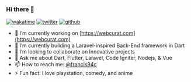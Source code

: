 ### Hi there 👋

[![wakatime](https://wakatime.com/badge/user/19eaeba3-9325-4851-935b-8271f4c8a8af.svg)](https://wakatime.com/@19eaeba3-9325-4851-935b-8271f4c8a8af)
[![twitter](https://img.shields.io/twitter/follow/francis94c?label=followers&logo=twitter&color=%23007ec6&style=plastic)](https://twitter.com/adewalecharles)
[![github](https://img.shields.io/github/followers/francis94c?logo=github&style=plastic)](https://github.com/adewalecharles?tab=followers)

<!--
**francis94c/francis94c** is a ✨ _special_ ✨ repository because its `README.md` (this file) appears on your GitHub profile.

Here are some ideas to get you started:
-->
- 🔭 I’m currently working on [https://webcurat.com](https://webcurat.com)
- 🌱 I’m currently building a Laravel-inspired Back-End framework in Dart
- 👯 I’m looking to collaborate on Innovative projects
- 💬 Ask me about Dart, Flutter, Laravel, Code Igniter, Nodejs, & Vue
- 📫 How to reach me: [@francis94c](https://twitter.com/francis94c)
- ⚡ Fun fact: I love playstation, comedy, and anime
